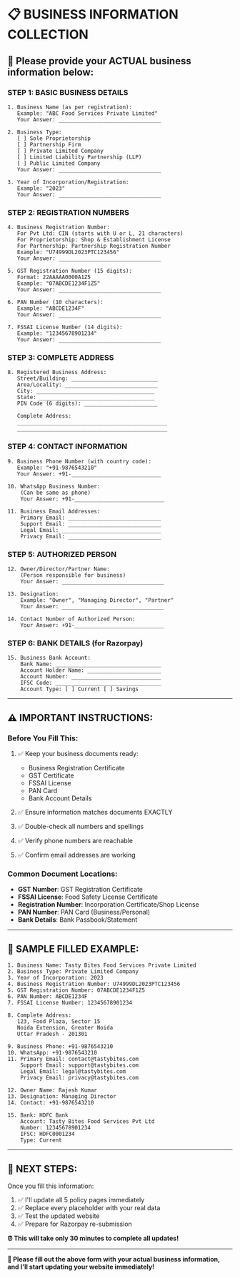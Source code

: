 # 📋 BUSINESS INFORMATION COLLECTION

## 🏢 **Please provide your ACTUAL business information below:**

### **STEP 1: BASIC BUSINESS DETAILS**
```
1. Business Name (as per registration): 
   Example: "ABC Food Services Private Limited"
   Your Answer: ________________________________

2. Business Type:
   [ ] Sole Proprietorship
   [ ] Partnership Firm  
   [ ] Private Limited Company
   [ ] Limited Liability Partnership (LLP)
   [ ] Public Limited Company
   Your Answer: ________________________________

3. Year of Incorporation/Registration:
   Example: "2023"
   Your Answer: ________________________________
```

### **STEP 2: REGISTRATION NUMBERS**
```
4. Business Registration Number:
   For Pvt Ltd: CIN (starts with U or L, 21 characters)
   For Proprietorship: Shop & Establishment License
   For Partnership: Partnership Registration Number
   Example: "U74999DL2023PTC123456"
   Your Answer: ________________________________

5. GST Registration Number (15 digits):
   Format: 22AAAAA0000A1Z5
   Example: "07ABCDE1234F1Z5"
   Your Answer: ________________________________

6. PAN Number (10 characters):
   Example: "ABCDE1234F"
   Your Answer: ________________________________

7. FSSAI License Number (14 digits):
   Example: "12345678901234"
   Your Answer: ________________________________
```

### **STEP 3: COMPLETE ADDRESS**
```
8. Registered Business Address:
   Street/Building: ___________________________
   Area/Locality: _____________________________
   City: _____________________________________
   State: ____________________________________
   PIN Code (6 digits): _______________________

   Complete Address:
   _______________________________________________
   _______________________________________________
```

### **STEP 4: CONTACT INFORMATION**
```
9. Business Phone Number (with country code):
   Example: "+91-9876543210"
   Your Answer: +91-____________________________

10. WhatsApp Business Number:
    (Can be same as phone)
    Your Answer: +91-____________________________

11. Business Email Addresses:
    Primary Email: _____________________________
    Support Email: _____________________________
    Legal Email: _______________________________
    Privacy Email: _____________________________
```

### **STEP 5: AUTHORIZED PERSON**
```
12. Owner/Director/Partner Name:
    (Person responsible for business)
    Your Answer: ________________________________

13. Designation:
    Example: "Owner", "Managing Director", "Partner"
    Your Answer: ________________________________

14. Contact Number of Authorized Person:
    Your Answer: +91-____________________________
```

### **STEP 6: BANK DETAILS (for Razorpay)**
```
15. Business Bank Account:
    Bank Name: _________________________________
    Account Holder Name: _______________________
    Account Number: ____________________________
    IFSC Code: _________________________________
    Account Type: [ ] Current [ ] Savings
```

---

## ⚠️ **IMPORTANT INSTRUCTIONS:**

### **Before You Fill This:**
1. ✅ Keep your business documents ready:
   - Business Registration Certificate
   - GST Certificate  
   - FSSAI License
   - PAN Card
   - Bank Account Details

2. ✅ Ensure information matches documents EXACTLY
3. ✅ Double-check all numbers and spellings
4. ✅ Verify phone numbers are reachable
5. ✅ Confirm email addresses are working

### **Common Document Locations:**
- **GST Number**: GST Registration Certificate
- **FSSAI License**: Food Safety License Certificate  
- **Registration Number**: Incorporation Certificate/Shop License
- **PAN Number**: PAN Card (Business/Personal)
- **Bank Details**: Bank Passbook/Statement

---

## 📝 **SAMPLE FILLED EXAMPLE:**

```
1. Business Name: Tasty Bites Food Services Private Limited
2. Business Type: Private Limited Company
3. Year of Incorporation: 2023
4. Business Registration Number: U74999DL2023PTC123456
5. GST Registration Number: 07ABCDE1234F1Z5
6. PAN Number: ABCDE1234F
7. FSSAI License Number: 12345678901234

8. Complete Address: 
   123, Food Plaza, Sector 15
   Noida Extension, Greater Noida
   Uttar Pradesh - 201301

9. Business Phone: +91-9876543210
10. WhatsApp: +91-9876543210
11. Primary Email: contact@tastybites.com
    Support Email: support@tastybites.com
    Legal Email: legal@tastybites.com
    Privacy Email: privacy@tastybites.com

12. Owner Name: Rajesh Kumar
13. Designation: Managing Director
14. Contact: +91-9876543210

15. Bank: HDFC Bank
    Account: Tasty Bites Food Services Pvt Ltd
    Number: 12345678901234
    IFSC: HDFC0001234
    Type: Current
```

---

## 🚀 **NEXT STEPS:**

Once you fill this information:
1. ✅ I'll update all 5 policy pages immediately
2. ✅ Replace every placeholder with your real data
3. ✅ Test the updated website
4. ✅ Prepare for Razorpay re-submission

**⏰ This will take only 30 minutes to complete all updates!**

---

**📝 Please fill out the above form with your actual business information, and I'll start updating your website immediately!**